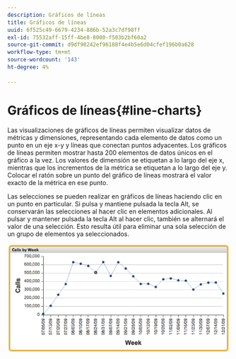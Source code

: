 ```yaml
---
description: Gráficos de líneas
title: Gráficos de líneas
uuid: 6f525c49-6679-4234-886b-52a3c7df98ff
exl-id: 75532aff-15ff-4be8-8000-f503b2bf60a2
source-git-commit: d9df90242ef96188f4e4b5e6d04cfef196b0a628
workflow-type: tm+mt
source-wordcount: '143'
ht-degree: 4%

---
```


# Gráficos de líneas{#line-charts}

Las visualizaciones de gráficos de líneas permiten visualizar datos de métricas y dimensiones, representando cada elemento de datos como un punto en un eje x-y y líneas que conectan puntos adyacentes. Los gráficos de líneas permiten mostrar hasta 200 elementos de datos únicos en el gráfico a la vez. Los valores de dimensión se etiquetan a lo largo del eje x, mientras que los incrementos de la métrica se etiquetan a lo largo del eje y. Colocar el ratón sobre un punto del gráfico de líneas mostrará el valor exacto de la métrica en ese punto.

Las selecciones se pueden realizar en gráficos de líneas haciendo clic en un punto en particular. Si pulsa y mantiene pulsada la tecla Alt, se conservarán las selecciones al hacer clic en elementos adicionales. Al pulsar y mantener pulsada la tecla Alt al hacer clic, también se alternará el valor de una selección. Esto resulta útil para eliminar una sola selección de un grupo de elementos ya seleccionados.

![](assets/line_chart.png)
